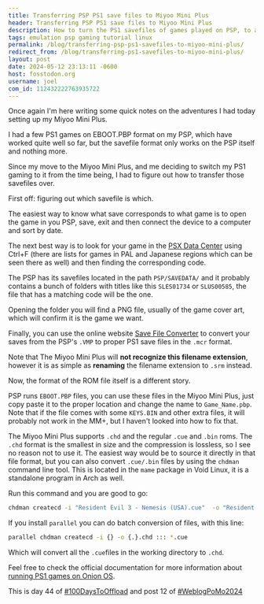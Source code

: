 ```yaml
---
title: Transferring PSP PS1 save files to Miyoo Mini Plus
header: Transferring PSP PS1 save files to Miyoo Mini Plus
description: How to turn the PS1 savefiles of games played on PSP, to a regular savefile usable in PS1 emulators and retro emulation devices like the Miyoo Mini Plus
tags: emulation psp gaming tutorial linux
permalink: /blog/transferring-psp-ps1-savefiles-to-miyoo-mini-plus/
redirect_from: /blog/transferring-ps1-savefiles-to-miyoo-mini-plus/
layout: post
date: 2024-05-12 23:13:11 -0600
host: fosstodon.org
username: joel
com_id: 112432222763935722
---
```


Once again I'm here writing some quick notes on the adventures I had today setting up my Miyoo Mini Plus.

I had a few PS1 games on EBOOT.PBP format on my PSP, which have worked quite well so far, but the savefile format only works on the PSP itself and nothing more.

Since my move to the Miyoo Mini Plus, and me deciding to switch my PS1 gaming to it from the time being, I had to figure out how to transfer those savefiles over.

First off: figuring out which savefile is which.


The easiest way to know what save corresponds to what game is to open the game in you PSP, save, exit and then connect the device to a computer and sort by date.

The next best way is to look for your game in the [PSX Data Center](https://psxdatacenter.com/ntsc-u_list.html) using Ctrl+F (there are lists for games in PAL and Japanese regions which can be seen there as well) and then finding the corresponding code.

The PSP has its savefiles located in the path `PSP/SAVEDATA/` and it probably contains a bunch of folders with titles like this `SLES01734` or `SLUS00585`, the file that has a matching code will be the one.

Opening the folder you will find a PNG file, usually of the game cover art, which will confirm it is the game we want.

Finally, you can use the online website [Save File Converter](https://savefileconverter.com/#/ps1/psp) to convert your saves from the PSP's `.VMP` to proper PS1 save files in the `.mcr` format.

Note that The Miyoo Mini Plus will **not recognize this filename extension**, however it is as simple as **renaming** the filename extension to `.srm` instead.

Now, the format of the ROM file itself is a different story.

PSP runs `EBOOT.PBP` files, you can use these files in the Miyoo Mini Plus, just copy paste it to the proper location and change the name to `Game_Name.pbp`. Note that if the file comes with some `KEYS.BIN` and other extra files, it will probably not work in the MM+, but I haven't looked into how to fix that.

The Miyoo Mini Plus supports `.chd` and the regular `.cue` and `.bin` roms. The `.chd` format is the smallest in size and the compression is lossless, so I see no reason not to use it. The easiest way would be to source it directly in that file format, but you can also convert `.cue/.bin` files by using the `chdman` command line tool. This is located in the `mame` package in Void Linux, it is a standalone program in Arch as well.

Run this command and you are good to go:

```bash
chdman createcd -i "Resident Evil 3 - Nemesis (USA).cue"  -o "Resident Evil 3 - Nemesis (USA).chd"
```

If you install `parallel` you can do batch conversion of files, with this line:

```bash
parallel chdman createcd -i {} -o {.}.chd ::: *.cue
```

Which will convert all the `.cue`files in the working directory to `.chd`.

Feel free to check the official documentation for more information about [running PS1 games on Onion OS](https://onionui.github.io/docs/emulators/psx).



This is day 44 of [#100DaysToOffload](daystooffload.com/) and post 12 of [#WeblogPoMo2024](https://weblog.anniegreens.lol/weblog-posting-month-2024)

